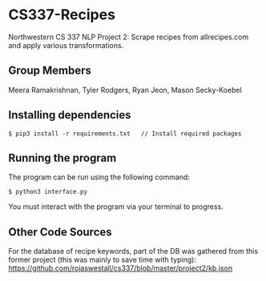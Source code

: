 # CS337-Recipes
Northwestern CS 337 NLP Project 2: Scrape recipes from allrecipes.com and apply various transformations. 

## Group Members
Meera Ramakrishnan, Tyler Rodgers, Ryan Jeon, Mason Secky-Koebel 

## Installing dependencies
```
$ pip3 install -r requirements.txt   // Install required packages
```

## Running the program
The program can be run using the following command:
```
$ python3 interface.py
```
You must interact with the program via your terminal to progress.

## Other Code Sources
For the database of recipe keywords, part of the DB was gathered from this former project (this was mainly to save time with typing): https://github.com/rojaswestall/cs337/blob/master/project2/kb.json
